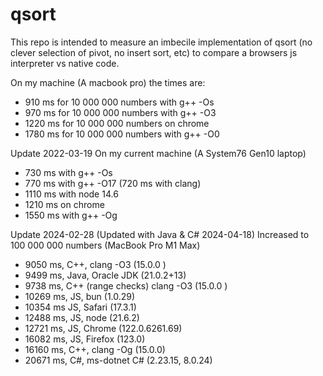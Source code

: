 # qsort
This repo is intended to measure an imbecile implementation of qsort (no clever selection of pivot, no insert sort, etc) to compare a browsers js interpreter vs native code.

On my machine (A macbook pro) the times are:
* 910 ms for 10 000 000 numbers with g++ -Os
* 970 ms for 10 000 000 numbers with g++ -O3
* 1220 ms for 10 000 000 numbers on chrome
* 1780 ms for 10 000 000 numbers with g++ -O0

Update 2022-03-19
On my current machine (A System76 Gen10 laptop)
* 730 ms with g++ -Os
* 770 ms with g++ -O17 (720 ms with clang)
* 1110 ms with node 14.6
* 1210 ms on chrome
* 1550 ms with g++ -Og

Update 2024-02-28 (Updated with Java & C# 2024-04-18)
Increased to 100 000 000 numbers (MacBook Pro M1 Max)
* 9050 ms, C++, clang -O3 (15.0.0 )
* 9499 ms, Java, Oracle JDK (21.0.2+13)
* 9738 ms, C++ (range checks) clang -O3 (15.0.0 )
* 10269 ms, JS, bun (1.0.29)
* 10354 ms JS, Safari (17.3.1) 
* 12488 ms, JS, node (21.6.2)
* 12721 ms, JS, Chrome (122.0.6261.69)
* 16082 ms, JS, Firefox (123.0)
* 16160 ms, C++, clang -Og (15.0.0)
* 20671 ms, C#, ms-dotnet C# (2.23.15, 8.0.24)
